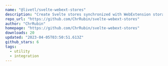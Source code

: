 ```yaml
---
name: "@livetl/svelte-webext-stores"
description: "Create Svelte stores synchronized with WebExtension storage."
repo_url: "https://github.com/ChrRubin/svelte-webext-stores"
author: "ChrRubin"
homepage: "https://github.com/ChrRubin/svelte-webext-stores"
downloads: 20
updated: "2023-04-05T03:50:51.613Z"
github_stars: 6
tags: 
  - utility
  - integration
---
```

